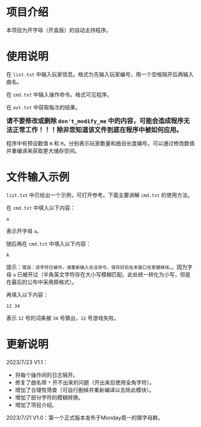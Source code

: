 # 项目介绍

本项目为开字母（开盒版）的自动主持程序。

# 使用说明

在 `list.txt` 中输入玩家信息。格式为先输入玩家编号，用一个空格隔开后再输入曲名。

在 `cmd.txt` 中输入操作命令。格式可见程序。

在 `out.txt` 中获取每次的结果。

**<big>请不要修改或删除 `don't_modify_me` 中的内容，可能会造成程序无法正常工作！！！除非您知道该文件到底在程序中被如何应用。</big>**

程序中有预设数值 `N` 和 `M`，分别表示玩家数量和曲目长度编号。可以通过修改数值并重编译来获取更大储存空间。

# 文件输入示例

`list.txt` 中已给出一个示例，可打开参考。下面主要讲解 `cmd.txt` 的使用方法。

在 `cmd.txt` 中填入以下内容：

```
a
```

表示开字母 `a`。

随后再在 `cmd.txt` 中填入以下内容：

```
A
```

提示：`错误：该字符已被开。请重新输入合法命令，保存好后在本窗口任意键继续。`。因为字母 `a` 已被开过（半角英文字符存在大小写模糊匹配。此处统一转化为小写，但是在最后的公布中采用原格式）。

再填入以下内容：

```
12 34
```

表示 `12` 号的词条被 `34` 号猜出，`12` 号游戏失败。

# 更新说明

2023/7/23 V1.1：

* 将每个操作间的日志隔开。
* 修复了曲名带 `*` 开不出来的问题（开出来后使用全角字符）。
* 增加了合理性筛查（可自行删掉并重新编译以去除此模块）。
* 增加了部分字符的模糊转换。
* 增加了项目介绍。

2023/7/21 V1.0：第一个正式版本发布于Monday周一的猜字母群。

